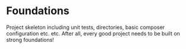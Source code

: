 Foundations
===========

Project skeleton including unit tests, directories, basic composer configuration etc. etc.
After all, every good project needs to be built on strong foundations!
